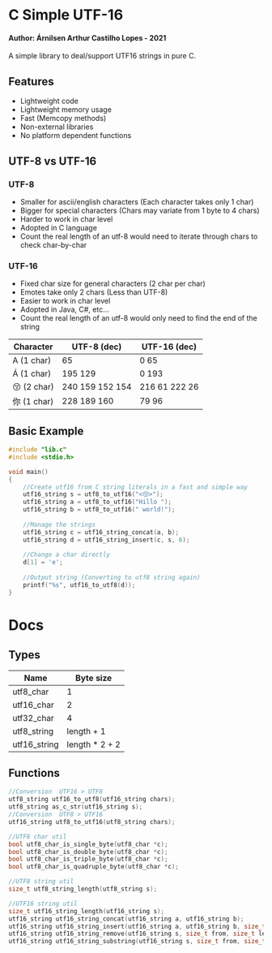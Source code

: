 # C Simple UTF-16

#### Author: Árnilsen Arthur Castilho Lopes - 2021
A simple library to deal/support UTF16 strings in pure C.

## Features
- Lightweight code
- Lightweight memory usage
- Fast (Memcopy methods)
- Non-external libraries
- No platform dependent functions

## UTF-8 vs UTF-16
### UTF-8
- Smaller for ascii/english characters (Each character takes only 1 char)
- Bigger for special characters (Chars may variate from 1 byte to 4 chars)
- Harder to work in char level
- Adopted in C language
- Count the real length of an utf-8 would need to iterate through chars to check char-by-char

### UTF-16
- Fixed char size for general characters (2 char per char)
- Emotes take only 2 chars (Less than UTF-8)
- Easier to work in char level
- Adopted in Java, C#, etc... 
- Count the real length of an utf-8 would only need to find the end of the string

| Character  | UTF-8 (dec) | UTF-16 (dec)| 
| ------------- | ------------- |--------|
| A (1 char) | 65  | 0 65|
| Á  (1 char)| 195 129  | 0 193|
|😚 (2 char)|240 159 152 154|216 61 222 26|
|你 (1 char)|228 189 160|79 96|


## Basic Example
```c
#include "lib.c"
#include <stdio.h>

void main()
{
	//Create utf16 from C string literals in a fast and simple way
	utf16_string s = utf8_to_utf16("<😚>");
	utf16_string a = utf8_to_utf16("Hillo ");
	utf16_string b = utf8_to_utf16(" world!");
	
	//Manage the strings
	utf16_string c = utf16_string_concat(a, b);
	utf16_string d = utf16_string_insert(c, s, 6);
	
	//Change a char directly
	d[1] = 'e';
	
	//Output string (Converting to utf8 string again)
	printf("%s", utf16_to_utf8(d));
}
```
# Docs
## Types
| Name  | Byte size | 
| ------------- | ------------- |
|utf8_char|1|
|utf16_char|2|
|utf32_char|4|
|utf8_string|length + 1|
|utf16_string|length * 2 + 2|

## Functions
```c
//Conversion  UTF16 > UTF8
utf8_string utf16_to_utf8(utf16_string chars);
utf8_string as_c_str(utf16_string s);
//Conversion  UTF8 > UTF16
utf16_string utf8_to_utf16(utf8_string chars);

//UTF8 char util
bool utf8_char_is_single_byte(utf8_char *c);
bool utf8_char_is_double_byte(utf8_char *c);
bool utf8_char_is_triple_byte(utf8_char *c);
bool utf8_char_is_quadruple_byte(utf8_char *c);

//UTF8 string util
size_t utf8_string_length(utf8_string s);

//UTF16 string util
size_t utf16_string_length(utf16_string s);
utf16_string utf16_string_concat(utf16_string a, utf16_string b);
utf16_string utf16_string_insert(utf16_string a, utf16_string b, size_t position);
utf16_string utf16_string_remove(utf16_string s, size_t from, size_t length);
utf16_string utf16_string_substring(utf16_string s, size_t from, size_t length);
```

